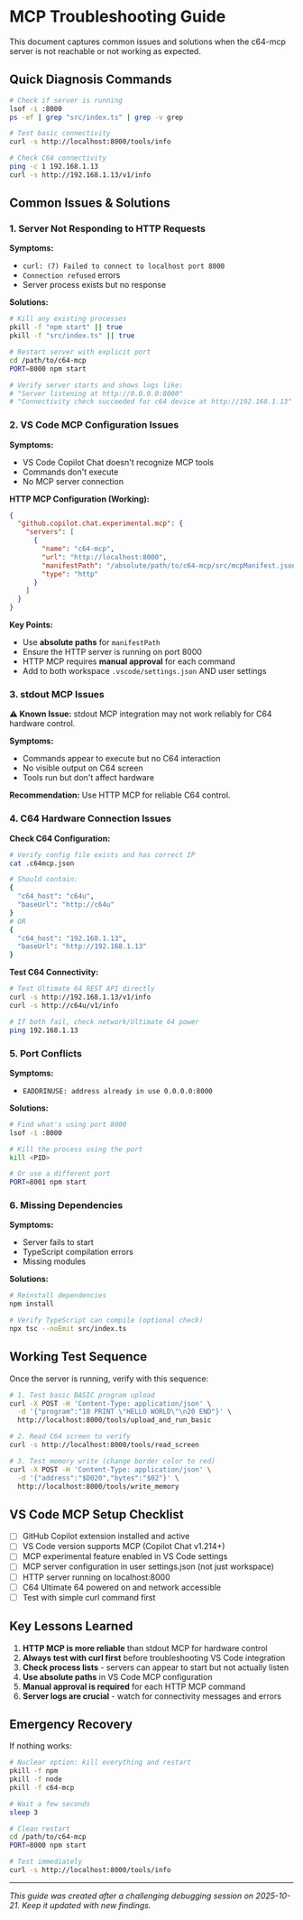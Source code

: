 # MCP Troubleshooting Guide

This document captures common issues and solutions when the c64-mcp server is not reachable or not working as expected.

## Quick Diagnosis Commands

```bash
# Check if server is running
lsof -i :8000
ps -ef | grep "src/index.ts" | grep -v grep

# Test basic connectivity
curl -s http://localhost:8000/tools/info

# Check C64 connectivity
ping -c 1 192.168.1.13
curl -s http://192.168.1.13/v1/info
```

## Common Issues & Solutions

### 1. Server Not Responding to HTTP Requests

**Symptoms:**
- `curl: (7) Failed to connect to localhost port 8000`
- `Connection refused` errors
- Server process exists but no response

**Solutions:**
```bash
# Kill any existing processes
pkill -f "npm start" || true
pkill -f "src/index.ts" || true

# Restart server with explicit port
cd /path/to/c64-mcp
PORT=8000 npm start

# Verify server starts and shows logs like:
# "Server listening at http://0.0.0.0:8000"
# "Connectivity check succeeded for c64 device at http://192.168.1.13"
```

### 2. VS Code MCP Configuration Issues

**Symptoms:**
- VS Code Copilot Chat doesn't recognize MCP tools
- Commands don't execute
- No MCP server connection

**HTTP MCP Configuration (Working):**
```json
{
  "github.copilot.chat.experimental.mcp": {
    "servers": [
      {
        "name": "c64-mcp",
        "url": "http://localhost:8000",
        "manifestPath": "/absolute/path/to/c64-mcp/src/mcpManifest.json",
        "type": "http"
      }
    ]
  }
}
```

**Key Points:**
- Use **absolute paths** for `manifestPath`
- Ensure the HTTP server is running on port 8000
- HTTP MCP requires **manual approval** for each command
- Add to both workspace `.vscode/settings.json` AND user settings

### 3. stdout MCP Issues

**⚠️ Known Issue:** stdout MCP integration may not work reliably for C64 hardware control.

**Symptoms:**
- Commands appear to execute but no C64 interaction
- No visible output on C64 screen
- Tools run but don't affect hardware

**Recommendation:** Use HTTP MCP for reliable C64 control.

### 4. C64 Hardware Connection Issues

**Check C64 Configuration:**
```bash
# Verify config file exists and has correct IP
cat .c64mcp.json

# Should contain:
{
  "c64_host": "c64u",
  "baseUrl": "http://c64u"
}
# OR
{
  "c64_host": "192.168.1.13",
  "baseUrl": "http://192.168.1.13"
}
```

**Test C64 Connectivity:**
```bash
# Test Ultimate 64 REST API directly
curl -s http://192.168.1.13/v1/info
curl -s http://c64u/v1/info

# If both fail, check network/Ultimate 64 power
ping 192.168.1.13
```

### 5. Port Conflicts

**Symptoms:**
- `EADDRINUSE: address already in use 0.0.0.0:8000`

**Solutions:**
```bash
# Find what's using port 8000
lsof -i :8000

# Kill the process using the port
kill <PID>

# Or use a different port
PORT=8001 npm start
```

### 6. Missing Dependencies

**Symptoms:**
- Server fails to start
- TypeScript compilation errors
- Missing modules

**Solutions:**
```bash
# Reinstall dependencies
npm install

# Verify TypeScript can compile (optional check)
npx tsc --noEmit src/index.ts
```

## Working Test Sequence

Once the server is running, verify with this sequence:

```bash
# 1. Test basic BASIC program upload
curl -X POST -H 'Content-Type: application/json' \
  -d '{"program":"10 PRINT \"HELLO WORLD\"\n20 END"}' \
  http://localhost:8000/tools/upload_and_run_basic

# 2. Read C64 screen to verify
curl -s http://localhost:8000/tools/read_screen

# 3. Test memory write (change border color to red)
curl -X POST -H 'Content-Type: application/json' \
  -d '{"address":"$D020","bytes":"$02"}' \
  http://localhost:8000/tools/write_memory
```

## VS Code MCP Setup Checklist

- [ ] GitHub Copilot extension installed and active
- [ ] VS Code version supports MCP (Copilot Chat v1.214+)
- [ ] MCP experimental feature enabled in VS Code settings
- [ ] MCP server configuration in user settings.json (not just workspace)
- [ ] HTTP server running on localhost:8000
- [ ] C64 Ultimate 64 powered on and network accessible
- [ ] Test with simple curl command first

## Key Lessons Learned

1. **HTTP MCP is more reliable** than stdout MCP for hardware control
2. **Always test with curl first** before troubleshooting VS Code integration
3. **Check process lists** - servers can appear to start but not actually listen
4. **Use absolute paths** in VS Code MCP configuration
5. **Manual approval is required** for each HTTP MCP command
6. **Server logs are crucial** - watch for connectivity messages and errors

## Emergency Recovery

If nothing works:

```bash
# Nuclear option: kill everything and restart
pkill -f npm
pkill -f node
pkill -f c64-mcp

# Wait a few seconds
sleep 3

# Clean restart
cd /path/to/c64-mcp
PORT=8000 npm start

# Test immediately
curl -s http://localhost:8000/tools/info
```

---

*This guide was created after a challenging debugging session on 2025-10-21. Keep it updated with new findings.*